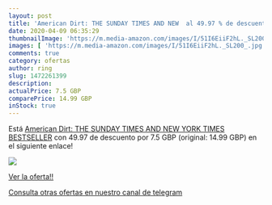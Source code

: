 ```yaml
---
layout: post
title: 'American Dirt: THE SUNDAY TIMES AND NEW  al 49.97 % de descuento'
date: 2020-04-09 06:35:29
thumbnailImage: 'https://m.media-amazon.com/images/I/51I6EiiF2hL._SL200_.jpg'
images: [ 'https://m.media-amazon.com/images/I/51I6EiiF2hL._SL200_.jpg' ]
comments: true
category: ofertas
author: ring
slug: 1472261399
description:
actualPrice: 7.5 GBP
comparePrice: 14.99 GBP
inStock: true
---
```


Está [American Dirt: THE SUNDAY TIMES AND NEW YORK TIMES BESTSELLER](https://www.amazon.com/dp/1472261399/?tag=redken08-20) con 49.97 de descuento por 7.5 GBP (original: 14.99 GBP) en el siguiente enlace!

[![](https://m.media-amazon.com/images/I/51I6EiiF2hL._SL200_.jpg)](https://www.amazon.com/dp/1472261399/?tag=redken08-20)

[Ver la oferta!!](https://www.amazon.com/dp/1472261399/?tag=redken08-20)

[Consulta otras ofertas en nuestro canal de telegram](https://t.me/s/ofertas25)
